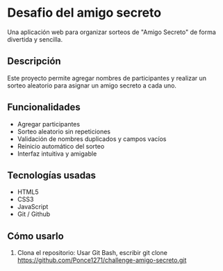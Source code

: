#  Desafio del amigo secreto

Una aplicación web para organizar sorteos de "Amigo Secreto" de forma divertida y sencilla.

##  Descripción

Este proyecto permite agregar nombres de participantes y realizar un sorteo aleatorio para asignar un amigo secreto a cada uno. 

##  Funcionalidades

-  Agregar participantes
-  Sorteo aleatorio sin repeticiones
-  Validación de nombres duplicados y campos vacíos
-  Reinicio automático del sorteo
-  Interfaz intuitiva y amigable

##  Tecnologías usadas

- HTML5
- CSS3
- JavaScript
- Git / Github

##  Cómo usarlo 

1. Clona el repositorio:
   Usar Git Bash, escribir git clone https://github.com/Ponce1271/challenge-amigo-secreto.git
